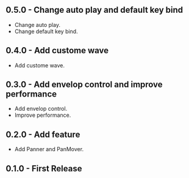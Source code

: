 ## 0.5.0 - Change auto play and default key bind
* Change auto play.
* Change default key bind.

## 0.4.0 - Add custome wave
* Add custome wave.

## 0.3.0 - Add envelop control and improve performance
* Add envelop control.
* Improve performance.

## 0.2.0 - Add feature
* Add Panner and PanMover.

## 0.1.0 - First Release

